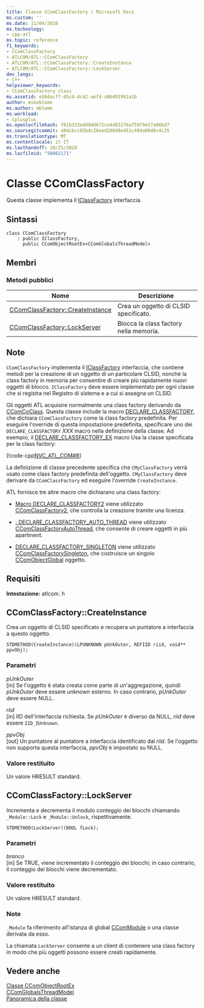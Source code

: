 ```yaml
---
title: Classe CComClassFactory | Microsoft Docs
ms.custom: ''
ms.date: 11/04/2016
ms.technology:
- cpp-atl
ms.topic: reference
f1_keywords:
- CComClassFactory
- ATLCOM/ATL::CComClassFactory
- ATLCOM/ATL::CComClassFactory::CreateInstance
- ATLCOM/ATL::CComClassFactory::LockServer
dev_langs:
- C++
helpviewer_keywords:
- CComClassFactory class
ms.assetid: e56dacf7-d5c4-4c42-aef4-a86d91981a1b
author: mikeblome
ms.author: mblome
ms.workload:
- cplusplus
ms.openlocfilehash: f01b333edd9dd671ce4d03176a75979e57a06bd7
ms.sourcegitcommit: a9dcbcc85b4c28eed280d8e451c494a00d8c4c25
ms.translationtype: MT
ms.contentlocale: it-IT
ms.lasthandoff: 10/25/2018
ms.locfileid: "50062171"
---
```

# <a name="ccomclassfactory-class"></a>Classe CComClassFactory

Questa classe implementa il [IClassFactory](/windows/desktop/api/unknwnbase/nn-unknwnbase-iclassfactory) interfaccia.

## <a name="syntax"></a>Sintassi

```
class CComClassFactory
    : public IClassFactory,
      public CComObjectRootEx<CComGlobalsThreadModel>
```

## <a name="members"></a>Membri

### <a name="public-methods"></a>Metodi pubblici

|Nome|Descrizione|
|----------|-----------------|
|[CComClassFactory::CreateInstance](#createinstance)|Crea un oggetto di CLSID specificato.|
|[CComClassFactory::LockServer](#lockserver)|Blocca la class factory nella memoria.|

## <a name="remarks"></a>Note

`CComClassFactory` implementa il [IClassFactory](/windows/desktop/api/unknwnbase/nn-unknwnbase-iclassfactory) interfaccia, che contiene metodi per la creazione di un oggetto di un particolare CLSID, nonché la class factory in memoria per consentire di creare più rapidamente nuovi oggetti di blocco. `IClassFactory` deve essere implementato per ogni classe che si registra nel Registro di sistema e a cui si assegna un CLSID.

Gli oggetti ATL acquisire normalmente una class factory derivando da [CComCoClass](../../atl/reference/ccomcoclass-class.md). Questa classe include la macro [DECLARE_CLASSFACTORY](aggregation-and-class-factory-macros.md#declare_classfactory), che dichiara `CComClassFactory` come la class factory predefinita. Per eseguire l'override di questa impostazione predefinita, specificare uno dei `DECLARE_CLASSFACTORY` *XXX* macro nella definizione della classe. Ad esempio, il [DECLARE_CLASSFACTORY_EX](aggregation-and-class-factory-macros.md#declare_classfactory_ex) macro Usa la classe specificata per la class factory:

[!code-cpp[NVC_ATL_COM#8](../../atl/codesnippet/cpp/ccomclassfactory-class_1.h)]

La definizione di classe precedente specifica che `CMyClassFactory` verrà usato come class factory predefinita dell'oggetto. `CMyClassFactory` deve derivare da `CComClassFactory` ed eseguire l'override `CreateInstance`.

ATL fornisce tre altre macro che dichiarano una class factory:

- [Macro DECLARE_CLASSFACTORY2](aggregation-and-class-factory-macros.md#declare_classfactory2) viene utilizzato [CComClassFactory2](../../atl/reference/ccomclassfactory2-class.md), che controlla la creazione tramite una licenza.

- [: DECLARE_CLASSFACTORY_AUTO_THREAD](aggregation-and-class-factory-macros.md#declare_classfactory_auto_thread) viene utilizzato [CComClassFactoryAutoThread](../../atl/reference/ccomclassfactoryautothread-class.md), che consente di creare oggetti in più apartment.

- [DECLARE_CLASSFACTORY_SINGLETON](aggregation-and-class-factory-macros.md#declare_classfactory_singleton) viene utilizzato [CComClassFactorySingleton](../../atl/reference/ccomclassfactorysingleton-class.md), che costruisce un singolo [CComObjectGlobal](../../atl/reference/ccomobjectglobal-class.md) oggetto.

## <a name="requirements"></a>Requisiti

**Intestazione:** atlcom. h

##  <a name="createinstance"></a>  CComClassFactory::CreateInstance

Crea un oggetto di CLSID specificato e recupera un puntatore a interfaccia a questo oggetto.

```
STDMETHOD(CreateInstance)(LPUNKNOWN pUnkOuter, REFIID riid, void** ppvObj);
```

### <a name="parameters"></a>Parametri

*pUnkOuter*<br/>
[in] Se l'oggetto è stata creata come parte di un'aggregazione, quindi *pUnkOuter* deve essere unknown esterno. In caso contrario, *pUnkOuter* deve essere NULL.

*riid*<br/>
[in] IID dell'interfaccia richiesta. Se *pUnkOuter* è diverso da NULL, *riid* deve essere `IID_IUnknown`.

*ppvObj*<br/>
[out] Un puntatore al puntatore a interfaccia identificato dal *riid*. Se l'oggetto non supporta questa interfaccia, *ppvObj* è impostato su NULL.

### <a name="return-value"></a>Valore restituito

Un valore HRESULT standard.

##  <a name="lockserver"></a>  CComClassFactory::LockServer

Incrementa e decrementa il modulo conteggio dei blocchi chiamando `_Module::Lock` e `_Module::Unlock`, rispettivamente.

```
STDMETHOD(LockServer)(BOOL fLock);
```

### <a name="parameters"></a>Parametri

*branco*<br/>
[in] Se TRUE, viene incrementato il conteggio dei blocchi; in caso contrario, il conteggio dei blocchi viene decrementato.

### <a name="return-value"></a>Valore restituito

Un valore HRESULT standard.

### <a name="remarks"></a>Note

`_Module` fa riferimento all'istanza di global [CComModule](../../atl/reference/ccommodule-class.md) o una classe derivata da esso.

La chiamata `LockServer` consente a un client di contenere una class factory in modo che più oggetti possono essere creati rapidamente.

## <a name="see-also"></a>Vedere anche

[Classe CComObjectRootEx](../../atl/reference/ccomobjectrootex-class.md)<br/>
[CComGlobalsThreadModel](atl-typedefs.md#ccomglobalsthreadmodel)<br/>
[Panoramica della classe](../../atl/atl-class-overview.md)
